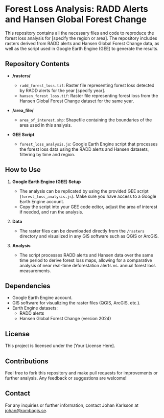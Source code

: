 # Forest Loss Analysis: RADD Alerts and Hansen Global Forest Change

This repository contains all the necessary files and code to reproduce the forest loss analysis for [specify the region or area]. The repository includes rasters derived from RADD alerts and Hansen Global Forest Change data, as well as the script used in Google Earth Engine (GEE) to generate the results.

## Repository Contents

- **/rasters/**
  - `radd_forest_loss.tif`: Raster file representing forest loss detected by RADD alerts for the year [specify year].
  - `hansen_forest_loss.tif`: Raster file representing forest loss from the Hansen Global Forest Change dataset for the same year.
  
- **/area_file/**
  - `area_of_interest.shp`: Shapefile containing the boundaries of the area used in this analysis.

- **GEE Script**
  - `forest_loss_analysis.js`: Google Earth Engine script that processes the forest loss data using the RADD alerts and Hansen datasets, filtering by time and region.

## How to Use

1. **Google Earth Engine (GEE) Setup**
   - The analysis can be replicated by using the provided GEE script (`forest_loss_analysis.js`). Make sure you have access to a Google Earth Engine account.
   - Copy the script into your GEE code editor, adjust the area of interest if needed, and run the analysis.
   
2. **Data**
   - The raster files can be downloaded directly from the `/rasters` directory and visualized in any GIS software such as QGIS or ArcGIS.
   
3. **Analysis**
   - The script processes RADD alerts and Hansen data over the same time period to derive forest loss maps, allowing for a comparative analysis of near real-time deforestation alerts vs. annual forest loss measurements.
   
## Dependencies

- Google Earth Engine account.
- GIS software for visualizing the raster files (QGIS, ArcGIS, etc.).
- Earth Engine datasets: 
  - RADD alerts
  - Hansen Global Forest Change (version 2024)
  
## License

This project is licensed under the [Your License Here].

## Contributions

Feel free to fork this repository and make pull requests for improvements or further analysis. Any feedback or suggestions are welcome!

## Contact

For any inquiries or further information, contact Johan Karlsson at johan@kombagis.se.
